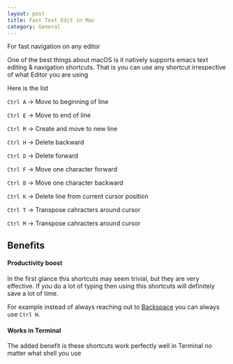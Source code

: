 ```yaml
---
layout: post
title: Fast Text Edit in Mac
category: General
---
```


For fast navigation on any editor

One of the best things about macOS is it natively supports emacs text editing & navigation shortcuts. That is you can use any shortcut irrespective of what Editor you are using

Here is the list

`Ctrl A` -> Move to beginning of line

`Ctrl E` -> Move to end of line

`Ctrl M` -> Create and move to new line

`Ctrl H` -> Delete backward

`Ctrl D` -> Delete forward

`Ctrl F` -> Move one character forward

`Ctrl B` -> Move one character backward

`Ctrl K` -> Delete line from current cursor position

`Ctrl T` -> Transpose cahracters around cursor

`Ctrl M` -> Transpose cahracters around cursor


## Benefits

#### Productivity boost
In the first glance this shortcuts may seem trivial, but they are very effective.
If you do a lot of typing then using this shortcuts will definitely save a lot of time.

For example instead of always reaching out to [Backspace][1] you can always use `Ctrl H`.

#### Works in Terminal
The added benefit is these shortcuts work perfectly well in Terminal no matter what shell you use


[1]: http://www.businessinsider.com/these-are-the-three-most-popular-keys-on-a-keyboard-2013-7?IR=T

